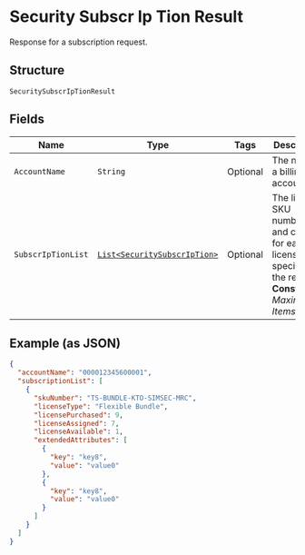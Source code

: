 
# Security Subscr Ip Tion Result

Response for a subscription request.

## Structure

`SecuritySubscrIpTionResult`

## Fields

| Name | Type | Tags | Description | Getter | Setter |
|  --- | --- | --- | --- | --- | --- |
| `AccountName` | `String` | Optional | The name of a billing account. | String getAccountName() | setAccountName(String accountName) |
| `SubscrIpTionList` | [`List<SecuritySubscrIpTion>`](../../doc/models/security-subscr-ip-tion.md) | Optional | The list of SKU numbers and counts for each license type specified in the request.<br>**Constraints**: *Maximum Items*: `5` | List<SecuritySubscrIpTion> getSubscrIpTionList() | setSubscrIpTionList(List<SecuritySubscrIpTion> subscrIpTionList) |

## Example (as JSON)

```json
{
  "accountName": "000012345600001",
  "subscriptionList": [
    {
      "skuNumber": "TS-BUNDLE-KTO-SIMSEC-MRC",
      "licenseType": "Flexible Bundle",
      "licensePurchased": 9,
      "licenseAssigned": 7,
      "licenseAvailable": 1,
      "extendedAttributes": [
        {
          "key": "key8",
          "value": "value0"
        },
        {
          "key": "key8",
          "value": "value0"
        }
      ]
    }
  ]
}
```

